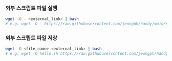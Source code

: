 ### 외부 스크립트 파일 실행 

```sh
wget -O - <external_link> | bash
# e.g. wget -O - https://raw.githubusercontent.com/jeongph/handy/main/shell/hello.sh | bash
```

### 외부 스크립트 파일 저장

```sh
wget -O <file_name> <external_link> | bash
# e.g. wget -O hello.sh https://raw.githubusercontent.com/jeongph/handy/main/shell/hello.sh
```
